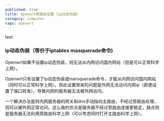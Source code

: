 ```yaml
---
published: true
title: Openwrt旁路由设置（ip动态伪装）
category: computer
tags: openwrt
---
```

test

### ip动态伪装（等价于iptables masquerade命令)

Openwrt如果不设置ip动态伪装，则无法从内网访问国内网站（但是可以正常科学上网）。

Openwrt只有设置了ip动态伪装或marsquerade命令，才能从内网访问国内网站（同时可以正常科学上网）。但此设置带来的问题是外网无法访问内网ip（即使设置了端口转发），导致内网的服务器无法被外网访问。

一个解决办法是将内网服务器的网关和dns手动指向主路由，不经过旁路由处理，则可以被外网正常访问。这么做的优点是服务器不经过旁路由连接更稳定，缺点则是服务器无法利用旁路由科学上网（可以考虑同时打开主路由科学上网）。
